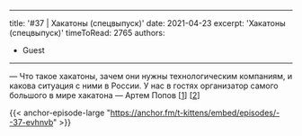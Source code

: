 
---
title: '#37 | Хакатоны (спецвыпуск)'
date: 2021-04-23
excerpt: 'Хакатоны (спецвыпуск)'
timeToRead: 2765
authors:
  - Guest
---

— Что такое хакатоны, зачем они нужны технологическим компаниям, и какова ситуация с ними в России. У нас в гостях организатор самого большого в мире хакатона — Артем Попов [[1](https://leadersofdigital.ru)] [[2](https://app.eightydays.me)]

{{< anchor-episode-large "https://anchor.fm/t-kittens/embed/episodes/--37-evhnvb" >}}
